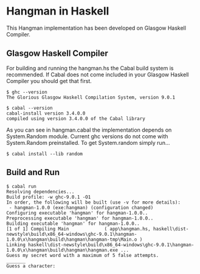 
# Hangman in Haskell

This Hangman implementation has been developed on Glasgow Haskell Compiler.

## Glasgow Haskell Compiler

For building and running the hangman.hs the Cabal build system is recommended.
If Cabal does not come included in your Glasgow Haskell Compiler you should get that first.

```
$ ghc --version
The Glorious Glasgow Haskell Compilation System, version 9.0.1

$ cabal --version
cabal-install version 3.4.0.0
compiled using version 3.4.0.0 of the Cabal library
```

As you can see in hangman.cabal the implementation depends on System.Random module. Current ghc versions do not come with System.Random preinstalled.
To get System.random simply run...

```
$ cabal install --lib random
```

## Build and Run

```
$ cabal run
Resolving dependencies...
Build profile: -w ghc-9.0.1 -O1
In order, the following will be built (use -v for more details):
 - hangman-1.0.0 (exe:hangman) (configuration changed)
Configuring executable 'hangman' for hangman-1.0.0..
Preprocessing executable 'hangman' for hangman-1.0.0..
Building executable 'hangman' for hangman-1.0.0..
[1 of 1] Compiling Main             ( app\hangman.hs, haskell\dist-newstyle\build\x86_64-windows\ghc-9.0.1\hangman-1.0.0\x\hangman\build\hangman\hangman-tmp\Main.o )
Linking haskell\dist-newstyle\build\x86_64-windows\ghc-9.0.1\hangman-1.0.0\x\hangman\build\hangman\hangman.exe ...
Guess my secret word with a maximum of 5 false attempts.
_______
Guess a character:
```
